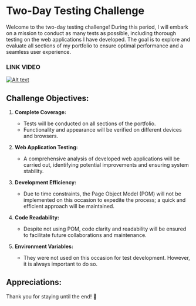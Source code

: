 # Two-Day Testing Challenge

Welcome to the two-day testing challenge! During this period, I will embark on a mission to conduct as many tests as possible, including thorough
testing on the web applications I have developed. The goal is to explore and evaluate all sections of my portfolio to ensure optimal performance and a
seamless user experience.

### LINK VIDEO

[![Alt text](https://img.youtube.com/vi/opDDFzMC8Y8/0.jpg)](https://youtu.be/opDDFzMC8Y8)

## Challenge Objectives:

1. **Complete Coverage:**

    - Tests will be conducted on all sections of the portfolio.
    - Functionality and appearance will be verified on different devices and browsers.

2. **Web Application Testing:**

    - A comprehensive analysis of developed web applications will be carried out, identifying potential improvements and ensuring system stability.

3. **Development Efficiency:**

    - Due to time constraints, the Page Object Model (POM) will not be implemented on this occasion to expedite the process; a quick and efficient
      approach will be maintained.

4. **Code Readability:**

    - Despite not using POM, code clarity and readability will be ensured to facilitate future collaborations and maintenance.

5. **Environment Variables:**
    - They were not used on this occasion for test development. However, it is always important to do so.

## Appreciations:

Thank you for staying until the end! 🚀
